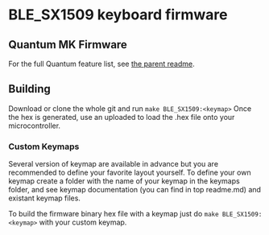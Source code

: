 BLE_SX1509 keyboard firmware
======================

## Quantum MK Firmware

For the full Quantum feature list, see [the parent readme](/).

## Building

Download or clone the whole git and run `make BLE_SX1509:<keymap>` Once the hex is generated, use an uploaded to load the .hex file onto your microcontroller.

### Custom Keymaps

Several version of keymap are available in advance but you are recommended to define your favorite layout yourself. To define your own keymap create a folder with the name of your keymap in the keymaps folder, and see keymap documentation (you can find in top readme.md) and existant keymap files.

To build the firmware binary hex file with a keymap just do `make BLE_SX1509:<keymap>` with your custom keymap.
